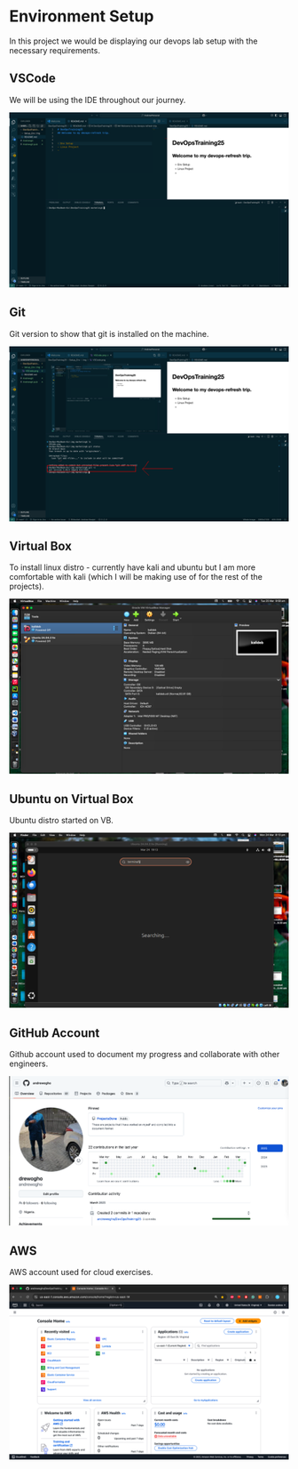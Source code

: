 # Environment Setup 
In this project we would be displaying our devops lab setup with the necessary requirements.



## VSCode
We will be using the IDE throughout our journey. 

![ide](1.VSCode.png)

## Git
Git version to show that git is installed on the machine.

![git version](2.git.png)

## Virtual Box
To install linux distro - currently have kali and ubuntu but I am more comfortable with kali (which I will be making use of for the rest of the projects).

![git version](3.VirtualBox.png)

## Ubuntu on Virtual Box
Ubuntu distro started on VB.

![git version](4.UbuntuonVB.png)

## GitHub Account
Github account used to document my progress and collaborate with other engineers.

![git version](5.Github%20account.png)


## AWS 
AWS account used for cloud exercises.

![git version](6.AWS%20account.png)
